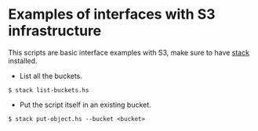 # Examples of interfaces with S3 infrastructure

This scripts are basic interface examples with S3, make sure to have [stack](https://docs.haskellstack.org/en/stable/README/) installed.

* List all the buckets.
```
$ stack list-buckets.hs
```
* Put the script itself in an existing bucket.
```
$ stack put-object.hs --bucket <bucket>
```
